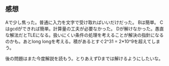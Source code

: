 ## 感想
Aで少し焦った。普通に入力を文字で受け取ればいいだけだった。
Bは簡単。
Cはgcdができれば簡単。計算量の工夫が必要なかった。
Dが解けなかった。愚直な解法だとTLEになる。扱いにくい条件の処理を考えることが解決の指針になるのかも。あとlong longを考える。積があるとすぐ2^31 = 2*10^9を超えてしまう。


後の問題はまた今度解説を読もう。とりあえずDまでは解けるようにしたいな。